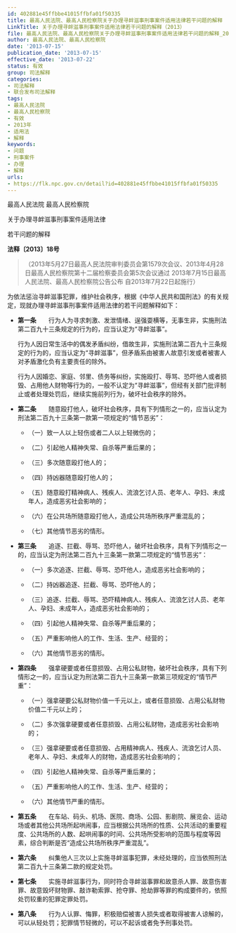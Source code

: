 ```yaml
---
id: 402881e45ffbbe41015ffbfa01f50335
title: 最高人民法院、最高人民检察院关于办理寻衅滋事刑事案件适用法律若干问题的解释
LinkTitle: 关于办理寻衅滋事刑事案件适用法律若干问题的解释（2013）
file: 最高人民法院、最高人民检察院关于办理寻衅滋事刑事案件适用法律若干问题的解释_20130715_402881e45ffbbe41015ffbfa01f50335.docx
author: 最高人民法院、最高人民检察院
date: '2013-07-15'
publication_date: '2013-07-15'
effective_date: '2013-07-22'
status: 有效
group: 司法解释
categories:
- 司法解释
- 联合发布司法解释
tags:
- 最高人民法院
- 最高人民检察院
- 有效
- 2013年
- 适用法
- 解释
keywords:
- 问题
- 刑事案件
- 办理
- 解释
urls:
- https://flk.npc.gov.cn/detail?id=402881e45ffbbe41015ffbfa01f50335
---
```


最高人民法院 最高人民检察院

关于办理寻衅滋事刑事案件适用法律

若干问题的解释

**法释〔2013〕18号**

> （2013年5月27日最高人民法院审判委员会第1579次会议、2013年4月28日最高人民检察院第十二届检察委员会第5次会议通过 2013年7月15日最高人民法院、最高人民检察院公告公布 自2013年7月22日起施行）

为依法惩治寻衅滋事犯罪，维护社会秩序，根据《中华人民共和国刑法》的有关规定，现就办理寻衅滋事刑事案件适用法律的若干问题解释如下：

- **第一条**　　行为人为寻求刺激、发泄情绪、逞强耍横等，无事生非，实施刑法第二百九十三条规定的行为的，应当认定为“寻衅滋事”。

  行为人因日常生活中的偶发矛盾纠纷，借故生非，实施刑法第二百九十三条规定的行为的，应当认定为“寻衅滋事”，但矛盾系由被害人故意引发或者被害人对矛盾激化负有主要责任的除外。

  行为人因婚恋、家庭、邻里、债务等纠纷，实施殴打、辱骂、恐吓他人或者损毁、占用他人财物等行为的，一般不认定为“寻衅滋事”，但经有关部门批评制止或者处理处罚后，继续实施前列行为，破坏社会秩序的除外。

- **第二条**　　随意殴打他人，破坏社会秩序，具有下列情形之一的，应当认定为刑法第二百九十三条第一款第一项规定的“情节恶劣”：

  - （一）致一人以上轻伤或者二人以上轻微伤的；

  - （二）引起他人精神失常、自杀等严重后果的；

  - （三）多次随意殴打他人的；

  - （四）持凶器随意殴打他人的；

  - （五）随意殴打精神病人、残疾人、流浪乞讨人员、老年人、孕妇、未成年人，造成恶劣社会影响的；

  - （六）在公共场所随意殴打他人，造成公共场所秩序严重混乱的；

  - （七）其他情节恶劣的情形。

- **第三条**　　追逐、拦截、辱骂、恐吓他人，破坏社会秩序，具有下列情形之一的，应当认定为刑法第二百九十三条第一款第二项规定的“情节恶劣”：

  - （一）多次追逐、拦截、辱骂、恐吓他人，造成恶劣社会影响的；

  - （二）持凶器追逐、拦截、辱骂、恐吓他人的；

  - （三）追逐、拦截、辱骂、恐吓精神病人、残疾人、流浪乞讨人员、老年人、孕妇、未成年人，造成恶劣社会影响的；

  - （四）引起他人精神失常、自杀等严重后果的；

  - （五）严重影响他人的工作、生活、生产、经营的；

  - （六）其他情节恶劣的情形。

- **第四条**　　强拿硬要或者任意损毁、占用公私财物，破坏社会秩序，具有下列情形之一的，应当认定为刑法第二百九十三条第一款第三项规定的“情节严重”：

  - （一）强拿硬要公私财物价值一千元以上，或者任意损毁、占用公私财物价值二千元以上的；

  - （二）多次强拿硬要或者任意损毁、占用公私财物，造成恶劣社会影响的；

  - （三）强拿硬要或者任意损毁、占用精神病人、残疾人、流浪乞讨人员、老年人、孕妇、未成年人的财物，造成恶劣社会影响的；

  - （四）引起他人精神失常、自杀等严重后果的；

  - （五）严重影响他人的工作、生活、生产、经营的；

  - （六）其他情节严重的情形。

- **第五条**　　在车站、码头、机场、医院、商场、公园、影剧院、展览会、运动场或者其他公共场所起哄闹事，应当根据公共场所的性质、公共活动的重要程度、公共场所的人数、起哄闹事的时间、公共场所受影响的范围与程度等因素，综合判断是否“造成公共场所秩序严重混乱”。

- **第六条**　　纠集他人三次以上实施寻衅滋事犯罪，未经处理的，应当依照刑法第二百九十三条第二款的规定处罚。

- **第七条**　　实施寻衅滋事行为，同时符合寻衅滋事罪和故意杀人罪、故意伤害罪、故意毁坏财物罪、敲诈勒索罪、抢夺罪、抢劫罪等罪的构成要件的，依照处罚较重的犯罪定罪处罚。

- **第八条**　　行为人认罪、悔罪，积极赔偿被害人损失或者取得被害人谅解的，可以从轻处罚；犯罪情节轻微的，可以不起诉或者免予刑事处罚。
